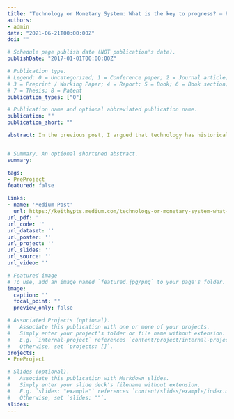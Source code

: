 ```yaml
---
title: "Technology or Monetary System: What is the key to progress? — Part II: The case for the Monetary System"
authors:
- admin
date: "2021-06-21T00:00:00Z"
doi: ""

# Schedule page publish date (NOT publication's date).
publishDate: "2017-01-01T00:00:00Z"

# Publication type.
# Legend: 0 = Uncategorized; 1 = Conference paper; 2 = Journal article;
# 3 = Preprint / Working Paper; 4 = Report; 5 = Book; 6 = Book section;
# 7 = Thesis; 8 = Patent
publication_types: ["0"]

# Publication name and optional abbreviated publication name.
publication: ""
publication_short: ""

abstract: In the previous post, I argued that technology has historically exploited layers of smaller and smaller phenomena. During this process, fundamental discoveries in the nature of matter, energy, and information have allowed for the construction of very productive economic niches. These niches are not uniformly distributed geographically, regardless of the monetary system. This implies that having a diverse pool of available technologies is predictive of growth at the country level. Of course, this analysis is incomplete because we assumed all the time that we are immersed in a functioning monetary system. In this post, I’ll argue the opposing view and argue why having a functioning monetary system is the key to the growth of modern society. Moreover, I’ll claim that the discovery of money is an evolutionary transition of such importance that it may be compared with early transitions in the very first life to arise on earth or the emergence of human intelligence compared to other animals.


# Summary. An optional shortened abstract.
summary: 

tags:
- PreProject
featured: false

links:
- name: 'Medium Post'
  url: https://keithypts.medium.com/technology-or-monetary-system-what-is-the-key-to-progress-8d3ad19202d5
url_pdf: ''
url_code: '' 
url_dataset: ''
url_poster: ''
url_project: ''
url_slides: ''
url_source: ''
url_video: ''

# Featured image
# To use, add an image named `featured.jpg/png` to your page's folder. 
image:
  caption: ''
  focal_point: ""
  preview_only: false

# Associated Projects (optional).
#   Associate this publication with one or more of your projects.
#   Simply enter your project's folder or file name without extension.
#   E.g. `internal-project` references `content/project/internal-project/index.md`.
#   Otherwise, set `projects: []`.
projects:
- PreProject

# Slides (optional).
#   Associate this publication with Markdown slides.
#   Simply enter your slide deck's filename without extension.
#   E.g. `slides: "example"` references `content/slides/example/index.md`.
#   Otherwise, set `slides: ""`.
slides:
---
```

